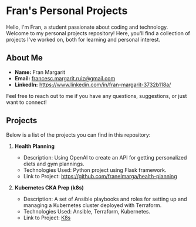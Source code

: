 # Fran's Personal Projects

Hello, I'm Fran, a student passionate about coding and technology. Welcome to my personal projects repository! Here, you'll find a collection of projects I've worked on, both for learning and personal interest.

## About Me

- **Name:** Fran Margarit
- **Email:** francesc.margarit.ruiz@gmail.com
- **LinkedIn:** https://www.linkedin.com/in/fran-margarit-3732b118a/

Feel free to reach out to me if you have any questions, suggestions, or just want to connect!

## Projects

Below is a list of the projects you can find in this repository:

1. **Health Planning**
   - Description: Using OpenAI to create an API for getting personalized diets and gym plannings.
   - Technologies Used: Python project using Flask framework.
   - Link to Project: https://github.com/franelmarga/health-planning

2. **Kubernetes CKA Prep (k8s)**
   - Description: A set of Ansible playbooks and roles for setting up and managing a Kubernetes cluster deployed with Terraform.
   - Technologies Used: Ansible, Terraform, Kubernetes.
   - Link to Project: [K8s](https://github.com/franelmarga/k8s)
